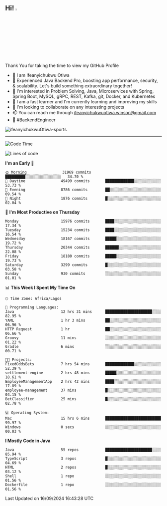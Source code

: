 <!-- BLOG-POST-LIST:START --><!-- BLOG-POST-LIST:END -->

## Hi! <img src="https://media.giphy.com/media/hvRJCLFzcasrR4ia7z/giphy.gif" width="4%"> 

Thank You for taking the time to view my GitHub Profile

- 👋 I am Ifeanyichukwu Otiwa
- 🚀 Experienced Java Backend Pro, boosting app performance, security, & scalability. Let's build something extraordinary together!
- 👀 I'm interested in Problem Solving, Java, Microservices with Spring, Spring Boot, MySQL, gRPC, REST, Kafka, git, Docker, and Kubernetes
- 🌱 I am a fast learner and I'm currently learning and improving my skills
- 💞️ I'm looking to collaborate on any interesting projects
- 📫 You can reach me through ifeanyichukwuotiwa.winson@gmail.com
- 🚀 #BackendEngineer

<p align="left" marginTop="10px"> <img src="https://komarev.com/ghpvc/?username=ifeanyichukwuOtiwa-sports&label=Profile%20views&color=0e75b6&style=for-the-badge" alt="ifeanyichukwuOtiwa-sports" /> </p>

***

<!--START_SECTION:waka-->
![Code Time](http://img.shields.io/badge/Code%20Time-2%2C897%20hrs%2013%20mins-blue)

![Lines of code](https://img.shields.io/badge/From%20Hello%20World%20I%27ve%20Written-22.3%20million%20lines%20of%20code-blue)

**I'm an Early 🐤** 

```text
🌞 Morning                31969 commits       █████████░░░░░░░░░░░░░░░░   34.70 % 
🌆 Daytime                49499 commits       █████████████░░░░░░░░░░░░   53.73 % 
🌃 Evening                8786 commits        ██░░░░░░░░░░░░░░░░░░░░░░░   09.54 % 
🌙 Night                  1876 commits        █░░░░░░░░░░░░░░░░░░░░░░░░   02.04 % 
```
📅 **I'm Most Productive on Thursday** 

```text
Monday                   15976 commits       ████░░░░░░░░░░░░░░░░░░░░░   17.34 % 
Tuesday                  15234 commits       ████░░░░░░░░░░░░░░░░░░░░░   16.54 % 
Wednesday                18167 commits       █████░░░░░░░░░░░░░░░░░░░░   19.72 % 
Thursday                 20344 commits       ██████░░░░░░░░░░░░░░░░░░░   22.08 % 
Friday                   18180 commits       █████░░░░░░░░░░░░░░░░░░░░   19.73 % 
Saturday                 3299 commits        █░░░░░░░░░░░░░░░░░░░░░░░░   03.58 % 
Sunday                   930 commits         ░░░░░░░░░░░░░░░░░░░░░░░░░   01.01 % 
```


📊 **This Week I Spent My Time On** 

```text
🕑︎ Time Zone: Africa/Lagos

💬 Programming Languages: 
Java                     12 hrs 31 mins      █████████████████████░░░░   82.95 % 
YAML                     1 hr 3 mins         ██░░░░░░░░░░░░░░░░░░░░░░░   06.96 % 
HTTP Request             1 hr                ██░░░░░░░░░░░░░░░░░░░░░░░   06.66 % 
Groovy                   11 mins             ░░░░░░░░░░░░░░░░░░░░░░░░░   01.22 % 
Gradle                   6 mins              ░░░░░░░░░░░░░░░░░░░░░░░░░   00.71 % 

🐱‍💻 Projects: 
FixedOddsBets            7 hrs 54 mins       █████████████░░░░░░░░░░░░   52.39 % 
settlement-engine        2 hrs 48 mins       █████░░░░░░░░░░░░░░░░░░░░   18.61 % 
EmployeeManagementApp    2 hrs 42 mins       ████░░░░░░░░░░░░░░░░░░░░░   17.89 % 
employee-management      37 mins             █░░░░░░░░░░░░░░░░░░░░░░░░   04.15 % 
BetClassifier            25 mins             █░░░░░░░░░░░░░░░░░░░░░░░░   02.78 % 

💻 Operating System: 
Mac                      15 hrs 6 mins       █████████████████████████   99.97 % 
Windows                  0 secs              ░░░░░░░░░░░░░░░░░░░░░░░░░   00.03 % 
```

**I Mostly Code in Java** 

```text
Java                     55 repos            █████████████████████░░░░   85.94 % 
TypeScript               3 repos             █░░░░░░░░░░░░░░░░░░░░░░░░   04.69 % 
HTML                     2 repos             █░░░░░░░░░░░░░░░░░░░░░░░░   03.12 % 
Shell                    1 repo              ░░░░░░░░░░░░░░░░░░░░░░░░░   01.56 % 
Dockerfile               1 repo              ░░░░░░░░░░░░░░░░░░░░░░░░░   01.56 % 
```




 Last Updated on 16/09/2024 16:43:28 UTC
<!--END_SECTION:waka-->

<!--
<p align="center">
![trophy](https://github-profile-trophy.vercel.app/?username=ifeanyichukwuOtiwa-sports&theme=onedark) (https://github.com/ryo-ma/github-profile-trophy)
</p>
-->

<!---
ifeanyi-otiwa/ifeanyi-otiwa is a ✨ special ✨ repository because its `README.md` (this file) appears on your GitHub profile.
You can click the Preview link to take a look at your changes.
--->
